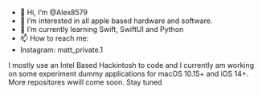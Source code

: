 - 👋 Hi, I’m @Alex8579
- 👀 I’m interested in all apple based hardware and software.
- 🌱 I’m currently learning Swift, SwiftUI and Python
- 📫 How to reach me:
- Instagram: matt_private.1

I mostly use an Intel Based Hackintosh to code and I currently am working on some experiment dummy applications for macOS 10.15+ and iOS 14+.
More repositores wwill come soon. Stay tuned
